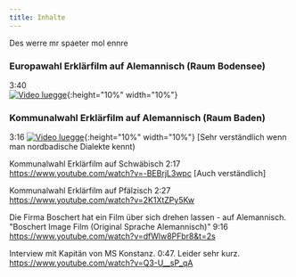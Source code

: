 ```yaml
---
title: Inhalte
---
```


Des werre mr spaeter mol ennre


### Europawahl Erklärfilm auf Alemannisch (Raum Bodensee)
3:40  
[![Video luegge](https://i.ytimg.com/vi/2dVhtN18X_k/0.jpg)](https://www.youtube.com/watch?v=2dVhtN18X_k){:height="10%" width="10%"}

### Kommunalwahl Erklärfilm auf Alemannisch (Raum Baden) 
3:16
[![Video luegge](https://iytimg.com/vi/nfoXq9TDYf4/0.jpg)](https://www.youtube.com/watch?v=nfoXq9TDYf4){:height="10%" width="10%"}
[Sehr verständlich wenn man nordbadische Dialekte kennt)

Kommunalwahl Erklärfilm auf Schwäbisch 2:17
https://www.youtube.com/watch?v=-BEBrjL3wpc
[Auch verständlich]

Kommunalwahl Erklärfilm auf Pfälzisch 2:27
https://www.youtube.com/watch?v=2K1XtZPy5Kw

Die Firma Boschert hat ein Film über sich drehen lassen - auf Alemannisch. "Boschert Image Film (Original Sprache Alemannisch)" 9:16
 https://www.youtube.com/watch?v=dfWlw8PFbr8&t=2s

Interview mit Kapitän von MS Konstanz. 0:47. Leider sehr kurz.
https://www.youtube.com/watch?v=Q3-U__sP_qA

